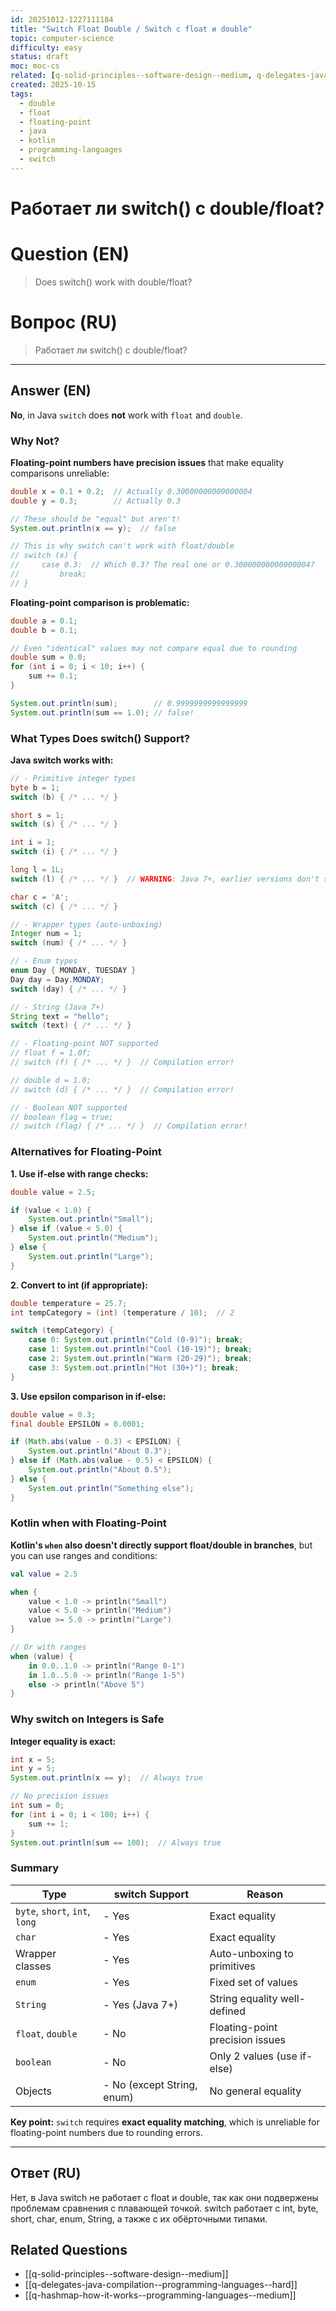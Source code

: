 ```yaml
---
id: 20251012-1227111184
title: "Switch Float Double / Switch с float и double"
topic: computer-science
difficulty: easy
status: draft
moc: moc-cs
related: [q-solid-principles--software-design--medium, q-delegates-java-compilation--programming-languages--hard, q-hashmap-how-it-works--programming-languages--medium]
created: 2025-10-15
tags:
  - double
  - float
  - floating-point
  - java
  - kotlin
  - programming-languages
  - switch
---
```

# Работает ли switch() с double/float?

# Question (EN)
> Does switch() work with double/float?

# Вопрос (RU)
> Работает ли switch() с double/float?

---

## Answer (EN)

**No**, in Java `switch` does **not** work with `float` and `double`.

### Why Not?

**Floating-point numbers have precision issues** that make equality comparisons unreliable:

```java
double x = 0.1 + 0.2;  // Actually 0.30000000000000004
double y = 0.3;        // Actually 0.3

// These should be "equal" but aren't!
System.out.println(x == y);  // false

// This is why switch can't work with float/double
// switch (x) {
//     case 0.3:  // Which 0.3? The real one or 0.30000000000000004?
//         break;
// }
```

**Floating-point comparison is problematic:**
```java
double a = 0.1;
double b = 0.1;

// Even "identical" values may not compare equal due to rounding
double sum = 0.0;
for (int i = 0; i < 10; i++) {
    sum += 0.1;
}

System.out.println(sum);        // 0.9999999999999999
System.out.println(sum == 1.0); // false!
```

### What Types Does switch() Support?

**Java switch works with:**

```java
// - Primitive integer types
byte b = 1;
switch (b) { /* ... */ }

short s = 1;
switch (s) { /* ... */ }

int i = 1;
switch (i) { /* ... */ }

long l = 1L;
switch (l) { /* ... */ }  // WARNING: Java 7+, earlier versions don't support long

char c = 'A';
switch (c) { /* ... */ }

// - Wrapper types (auto-unboxing)
Integer num = 1;
switch (num) { /* ... */ }

// - Enum types
enum Day { MONDAY, TUESDAY }
Day day = Day.MONDAY;
switch (day) { /* ... */ }

// - String (Java 7+)
String text = "hello";
switch (text) { /* ... */ }

// - Floating-point NOT supported
// float f = 1.0f;
// switch (f) { /* ... */ }  // Compilation error!

// double d = 1.0;
// switch (d) { /* ... */ }  // Compilation error!

// - Boolean NOT supported
// boolean flag = true;
// switch (flag) { /* ... */ }  // Compilation error!
```

### Alternatives for Floating-Point

**1. Use if-else with range checks:**

```java
double value = 2.5;

if (value < 1.0) {
    System.out.println("Small");
} else if (value < 5.0) {
    System.out.println("Medium");
} else {
    System.out.println("Large");
}
```

**2. Convert to int (if appropriate):**

```java
double temperature = 25.7;
int tempCategory = (int) (temperature / 10);  // 2

switch (tempCategory) {
    case 0: System.out.println("Cold (0-9)"); break;
    case 1: System.out.println("Cool (10-19)"); break;
    case 2: System.out.println("Warm (20-29)"); break;
    case 3: System.out.println("Hot (30+)"); break;
}
```

**3. Use epsilon comparison in if-else:**

```java
double value = 0.3;
final double EPSILON = 0.0001;

if (Math.abs(value - 0.3) < EPSILON) {
    System.out.println("About 0.3");
} else if (Math.abs(value - 0.5) < EPSILON) {
    System.out.println("About 0.5");
} else {
    System.out.println("Something else");
}
```

### Kotlin when with Floating-Point

**Kotlin's `when` also doesn't directly support float/double in branches**, but you can use ranges and conditions:

```kotlin
val value = 2.5

when {
    value < 1.0 -> println("Small")
    value < 5.0 -> println("Medium")
    value >= 5.0 -> println("Large")
}

// Or with ranges
when (value) {
    in 0.0..1.0 -> println("Range 0-1")
    in 1.0..5.0 -> println("Range 1-5")
    else -> println("Above 5")
}
```

### Why switch on Integers is Safe

**Integer equality is exact:**

```java
int x = 5;
int y = 5;
System.out.println(x == y);  // Always true

// No precision issues
int sum = 0;
for (int i = 0; i < 100; i++) {
    sum += 1;
}
System.out.println(sum == 100);  // Always true
```

### Summary

| Type | switch Support | Reason |
|------|---------------|--------|
| `byte`, `short`, `int`, `long` | - Yes | Exact equality |
| `char` | - Yes | Exact equality |
| Wrapper classes | - Yes | Auto-unboxing to primitives |
| `enum` | - Yes | Fixed set of values |
| `String` | - Yes (Java 7+) | String equality well-defined |
| `float`, `double` | - No | Floating-point precision issues |
| `boolean` | - No | Only 2 values (use if-else) |
| Objects | - No (except String, enum) | No general equality |

**Key point:** `switch` requires **exact equality matching**, which is unreliable for floating-point numbers due to rounding errors.

---

## Ответ (RU)

Нет, в Java switch не работает с float и double, так как они подвержены проблемам сравнения с плавающей точкой. switch работает с int, byte, short, char, enum, String, а также с их обёрточными типами.

## Related Questions

- [[q-solid-principles--software-design--medium]]
- [[q-delegates-java-compilation--programming-languages--hard]]
- [[q-hashmap-how-it-works--programming-languages--medium]]
